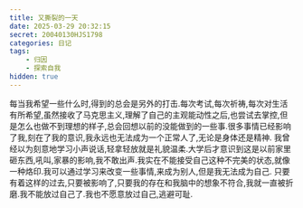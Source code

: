```yaml
---
title: 又撕裂的一天
date: 2025-03-29 20:32:15
secret: 20040130HJS1798
categories: 日记
tags: 
    - 归因 
    - 探索自我
hidden: true
---
```


每当我希望一些什么时,得到的总会是另外的打击.每次考试,每次祈祷,每次对生活有所希望,虽然接收了马克思主义,理解了自己的主观能动性之后,也尝试去掌控,但是怎么也做不到理想的样子,总会回想以前的没能做到的一些事.很多事情已经影响了我,刻在了我的意识,我永远也无法成为一个正常人了,无论是身体还是精神.
我曾经以为刻意地学习小声说话,轻拿轻放就是礼貌温柔.大学后才意识到这是以前家里砸东西,吼叫,家暴的影响,我不敢出声.我实在不能接受自己这种不完美的状态,就像一种烙印.我可以通过学习来改变一些事情,来成为别人,但是我无法成为自己.
只要有着这样的过去,只要被影响了,只要我的存在和我脑中的想象不符合,我就一直被折磨.我不能放过自己了.我也不愿意放过自己,逃避可耻.
